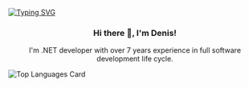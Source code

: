 [![Typing SVG](https://readme-typing-svg.herokuapp.com?multiline=true&width=500&lines=Backend+developer.++++++++++)](https://git.io/typing-svg)

<h3 align="center">Hi there 👋, I'm Denis!</h2>

<p align="center">
  I'm .NET developer with over 7 years experience in full software development life cycle.
</p>

![Top Languages Card](https://github-readme-stats.vercel.app/api/top-langs/?username=dnsmsv)
